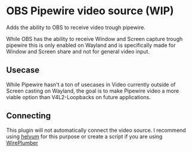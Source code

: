 # OBS Pipewire video source (WIP)

Adds the ability to OBS to receive video trough pipewire.


While OBS has the ability to receive Window and Screen capture trough pipewire this is only enabled on Wayland and is specifically made for Window and Screen share and not for general video input. 

## Usecase
While Pipewire hasn't a ton of usecases in Video currently outside of Screen casting on Wayland, the goal is to make Pipewire video a more viable option than V4L2-Loopbacks on future applications.

## Connecting
This plugin will not automatically connect the video source. I recommend using [helvum](https://gitlab.freedesktop.org/ryuukyu/helvum) for this purpose or create a script if you are using [WirePlumber](https://pipewire.pages.freedesktop.org/wireplumber/) 

